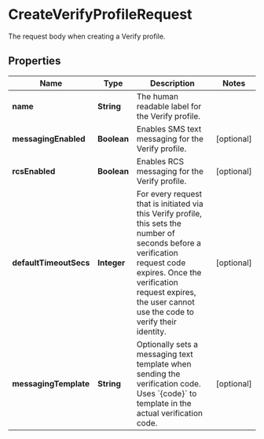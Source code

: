 

# CreateVerifyProfileRequest

The request body when creating a Verify profile.
## Properties

Name | Type | Description | Notes
------------ | ------------- | ------------- | -------------
**name** | **String** | The human readable label for the Verify profile. | 
**messagingEnabled** | **Boolean** | Enables SMS text messaging for the Verify profile. |  [optional]
**rcsEnabled** | **Boolean** | Enables RCS messaging for the Verify profile. |  [optional]
**defaultTimeoutSecs** | **Integer** | For every request that is initiated via this Verify profile, this sets the number of seconds before a verification request code expires. Once the verification request expires, the user cannot use the code to verify their identity. |  [optional]
**messagingTemplate** | **String** | Optionally sets a messaging text template when sending the verification code. Uses &#x60;{code}&#x60; to template in the actual verification code. |  [optional]



